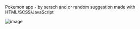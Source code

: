 Pokemon app - by serach and or random suggestion made with HTML/SCSS/JavaScript

![image](https://github.com/simpliweb/UglyPokemon/assets/77793080/4f1ad169-30e1-4359-bc5a-79edc6172f7d)


